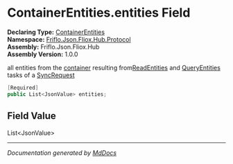 ﻿<!--  
  <auto-generated>   
    The contents of this file were generated by a tool.  
    Changes to this file may be list if the file is regenerated  
  </auto-generated>   
-->

# ContainerEntities.entities Field

**Declaring Type:** [ContainerEntities](../index.md)  
**Namespace:** [Friflo.Json.Fliox.Hub.Protocol](../../index.md)  
**Assembly:** Friflo.Json.Fliox.Hub  
**Assembly Version:** 1.0.0

all entities from the [container](container.md) resulting from[ReadEntities](../../Tasks/ReadEntities/index.md) and [QueryEntities](../../Tasks/QueryEntities/index.md) tasks of a [SyncRequest](../../SyncRequest/index.md)

```csharp
[Required]
public List<JsonValue> entities;
```

## Field Value

List\<JsonValue\>

___

*Documentation generated by [MdDocs](https://github.com/ap0llo/mddocs)*
